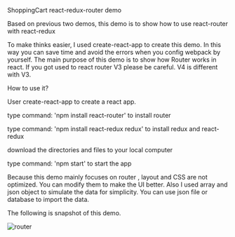 
ShoppingCart react-redux-router demo

 Based on previous two demos, this demo is to show how to use react-router with react-redux

To make thinks easier, I used create-react-app to create this demo. In this way you can save time and avoid the errors when you config webpack by yourself. The main purpose of this demo is to show how Router works in react. If you got used to react router V3 please be careful. V4 is different with V3. 

How to use it?

User create-react-app to create a react app.

type command: 'npm install react-router' to install router

type command: 'npm install react-redux redux' to install redux and react-redux

download the directories and files to your local computer

type command: 'npm start' to start the app

Because this demo mainly focuses on router , layout and CSS are not optimized. You can modify them to make the UI better. Also I used array and json object to simulate the data for simplicity. You can use json file or database to import the data.

The following is snapshot of this demo.

![router](https://user-images.githubusercontent.com/31294078/36285872-2cff8ae4-1312-11e8-9330-d377e7ca11b8.gif)
